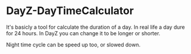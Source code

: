 # DayZ-DayTimeCalculator

It's basicly a tool for calculate the duration of a day.
In real life a day dure for 24 hours. In DayZ you can change it to be longer or shorter.

Night time cycle can be speed up too, or slowed down.
